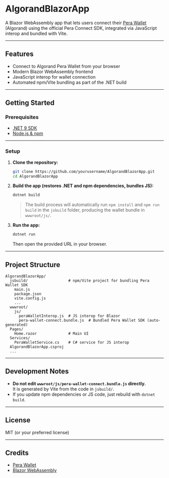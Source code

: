 # AlgorandBlazorApp

A Blazor WebAssembly app that lets users connect their [Pera Wallet](https://perawallet.app/) (Algorand) using the official Pera Connect SDK, integrated via JavaScript interop and bundled with Vite.

---

## Features

- Connect to Algorand Pera Wallet from your browser
- Modern Blazor WebAssembly frontend
- JavaScript interop for wallet connection
- Automated npm/Vite bundling as part of the .NET build

---

## Getting Started

### Prerequisites

- [.NET 9 SDK](https://dotnet.microsoft.com/download)
- [Node.js & npm](https://nodejs.org/)

---

### Setup

1. **Clone the repository:**
   ```sh
   git clone https://github.com/yourusername/AlgorandBlazorApp.git
   cd AlgorandBlazorApp
   ```

2. **Build the app (restores .NET and npm dependencies, bundles JS):**
   ```sh
   dotnet build
   ```

   > The build process will automatically run `npm install` and `npm run build` in the `jsbuild` folder, producing the wallet bundle in `wwwroot/js/`.

3. **Run the app:**
   ```sh
   dotnet run
   ```
   Then open the provided URL in your browser.

---

## Project Structure

```
AlgorandBlazorApp/
  jsbuild/                  # npm/Vite project for bundling Pera Wallet SDK
    main.js
    package.json
    vite.config.js
    ...
  wwwroot/
    js/
      peraWalletInterop.js  # JS interop for Blazor
      pera-wallet-connect.bundle.js  # Bundled Pera Wallet SDK (auto-generated)
  Pages/
    Home.razor              # Main UI
  Services/
    PeraWalletService.cs    # C# service for JS interop
  AlgorandBlazorApp.csproj
  ...
```

---

## Development Notes

- **Do not edit `wwwroot/js/pera-wallet-connect.bundle.js` directly.**  
  It is generated by Vite from the code in `jsbuild/`.
- If you update npm dependencies or JS code, just rebuild with `dotnet build`.

---

## License

MIT (or your preferred license)

---

## Credits

- [Pera Wallet](https://perawallet.app/)
- [Blazor WebAssembly](https://dotnet.microsoft.com/apps/aspnet/web-apps/blazor)